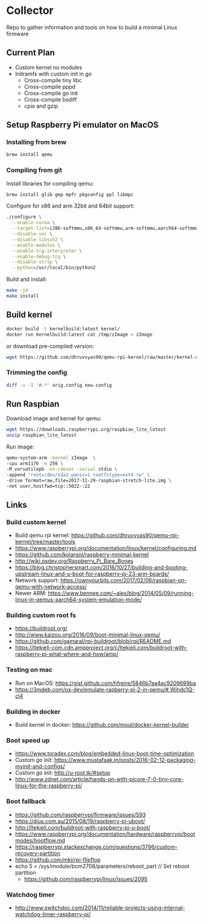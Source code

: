 # Collector

Repo to gather information and tools on how to build a minimal Linux firmware

## Current Plan

* Custom kernel no modules
* Initramfs with custom init in go
  * Cross-compile tiny libc
  * Cross-compile pppd
  * Cross-compile go init
  * Cross-compile bsdiff
  * cpio and gzip

## Setup Raspberry Pi emulator on MacOS

### Installing from brew

``` bash
brew install qemu
```

### Compiling from git

Install libraries for compiling qemu: 

``` bash
brew install glib gmp mpfr pkgconfig ppl libmpc
```

Configure for x86 and arm 32bit and 64bit support:

``` bash
./configure \
  --enable-cocoa \
  --target-list=i386-softmmu,x86_64-softmmu,arm-softmmu,aarch64-softmmu \
  --disable-vnc \
  --disable-libssh2 \
  --enable-modules \
  --enable-tcg-interpreter \
  --enable-debug-tcg \
  --disable-strip \
  --python=/usr/local/bin/python2
```

Build and install:

``` bash
make -j4
make install
```

## Build kernel

``` bash
docker build -t kernelbuild:latest kernel/
docker run kernelbuild:latest cat /tmp/zImage > zImage
```

or download pre-compiled version:

``` bash
wget https://github.com/dhruvvyas90/qemu-rpi-kernel/raw/master/kernel-qemu-4.4.34-jessie
```

### Trimming the config

``` bash
diff -u -I '#.*' orig.config new.config
````

## Run Raspbian

Download image and kernel for qemu:

``` bash
wget https://downloads.raspberrypi.org/raspbian_lite_latest
unzip raspbian_lite_latest 
```

Run image:

``` bash
qemu-system-arm -kernel zImage  \
-cpu arm1176 -m 256 \
-M versatilepb -no-reboot -serial stdio \
-append "root=/dev/sda2 panic=1 rootfstype=ext4 rw" \
-drive format=raw,file=2017-11-29-raspbian-stretch-lite.img \
-net user,hostfwd=tcp::5022-:22
```

## Links

### Build custom kernel

* Build qemu rpi kernel:  https://github.com/dhruvvyas90/qemu-rpi-kernel/tree/master/tools
* https://www.raspberrypi.org/documentation/linux/kernel/configuring.md
* https://github.com/kolargol/raspberry-minimal-kernel
* http://wiki.osdev.org/Raspberry_Pi_Bare_Bones
* https://blog.christophersmart.com/2016/10/27/building-and-booting-upstream-linux-and-u-boot-for-raspberry-pi-23-arm-boards/
* Network support: https://ownyourbits.com/2017/02/06/raspbian-on-qemu-with-network-access/
* Newer ARM: https://www.bennee.com/~alex/blog/2014/05/09/running-linux-in-qemus-aarch64-system-emulation-mode/

### Building custom root fs

* https://buildroot.org/
* http://www.kaizou.org/2016/09/boot-minimal-linux-qemu/
* https://github.com/gamaral/rpi-buildroot/blob/rpi/README.md
* https://ltekieli-com.cdn.ampproject.org/c/ltekieli.com/buildroot-with-raspberry-pi-what-where-and-how/amp/

### Testing on mac

* Run on MacOS: https://gist.github.com/hfreire/5846b7aa4ac9209699ba
* https://3mdeb.com/os-dev/emulate-rapberry-pi-2-in-qemu/#.Wjhdc1Q-cl4

### Building in docker

* Build kernel in docker: https://github.com/moul/docker-kernel-builder

### Boot speed up

* https://www.toradex.com/blog/embedded-linux-boot-time-optimization
* Custom go init: https://www.mustafaak.in/posts/2016-02-12-packaging-myinit-and-configs/
* Custom go init: http://u-root.tk/#setup
* http://www.zdnet.com/article/hands-on-with-picore-7-0-tiny-core-linux-for-the-raspberry-pi/

### Boot fallback

* https://github.com/raspberrypi/firmware/issues/593
* https://dius.com.au/2015/08/19/raspberry-pi-uboot/
* http://ltekieli.com/buildroot-with-raspberry-pi-u-boot/
* https://www.raspberrypi.org/documentation/hardware/raspberrypi/bootmodes/bootflow.md
* https://raspberrypi.stackexchange.com/questions/3796/custom-recovery-partition
* https://github.com/mkj/rpi-flipflop
* echo 5 > /sys/module/bcm2708/parameters/reboot_part // Set reboot partition
  * https://github.com/raspberrypi/linux/issues/2095

### Watchdog timer

* http://www.switchdoc.com/2014/11/reliable-projects-using-internal-watchdog-timer-raspberry-pi/
